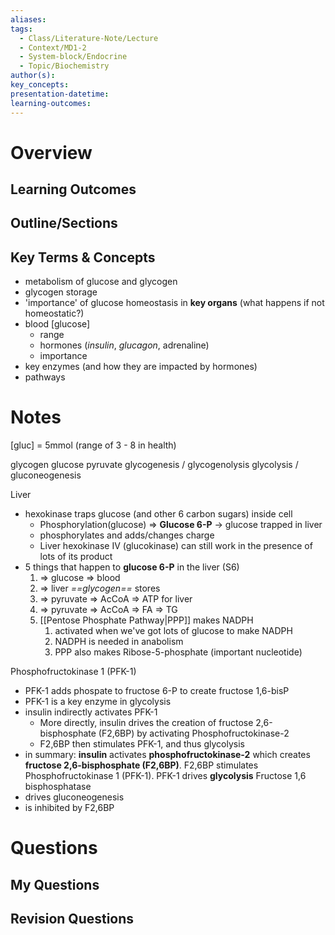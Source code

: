 ```yaml
---
aliases:
tags:
  - Class/Literature-Note/Lecture
  - Context/MD1-2
  - System-block/Endocrine
  - Topic/Biochemistry
author(s):
key_concepts:
presentation-datetime:
learning-outcomes:
---
```



# Overview
## Learning Outcomes

## Outline/Sections

## Key Terms & Concepts

- metabolism of glucose and glycogen
- glycogen storage
- 'importance' of glucose homeostasis in **key organs** (what happens if not homeostatic?)
- blood \[glucose\]
	- range
	- hormones (*insulin*, *glucagon*, adrenaline)
	- importance
- key enzymes (and how they are impacted by hormones)
- pathways

# Notes

\[gluc] = 5mmol (range of 3 - 8 in health)

glycogen glucose pyruvate
glycogenesis / glycogenolysis
glycolysis / gluconeogenesis

Liver 
- hexokinase traps glucose (and other 6 carbon sugars) inside cell
	- Phosphorylation(glucose) => **Glucose 6-P** -> glucose trapped in liver
	- phosphorylates and adds/changes charge
	- Liver hexokinase IV (glucokinase) can still work in the presence of lots of its product
- 5 things that happen to **glucose 6-P** in the liver (S6)
	1. => glucose => blood
	2. => liver *==glycogen==* stores
	3. => pyruvate => AcCoA => ATP for liver
	4. => pyruvate => AcCoA => FA => TG
	5. [[Pentose Phosphate Pathway|PPP]] makes NADPH
		1. activated when we've got lots of glucose to make NADPH
		2. NADPH is needed in anabolism
		3. PPP also makes Ribose-5-phosphate (important nucleotide) 

Phosphofructokinase 1 (PFK-1)
- PFK-1 adds phospate to fructose 6-P to create fructose 1,6-bisP 
- PFK-1 is a key enzyme in glycolysis
- insulin indirectly activates PFK-1
	- More directly, insulin drives the creation of fructose 2,6-bisphosphate (F2,6BP) by activating Phosphofructokinase-2
	- F2,6BP then stimulates PFK-1, and thus glycolysis
- in summary: **insulin** activates **phosphofructokinase-2** which creates **fructose 2,6-bisphosphate (F2,6BP)**. F2,6BP stimulates Phosphofructokinase 1 (PFK-1). PFK-1 drives **glycolysis**
Fructose 1,6 bisphosphatase
- drives gluconeogenesis
- is inhibited by F2,6BP

# Questions

## My Questions
## Revision Questions




